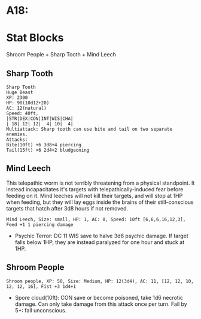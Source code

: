 # A18:
# Stat Blocks
Shroom People + Sharp Tooth + Mind Leech


## Sharp Tooth
```
Sharp Tooth
Huge Beast
XP: 2300
HP: 90(10d12+20)
AC: 12(natural)
Speed: 40ft,
|STR|DEX|CON|INT|WIS|CHA|
| 18| 12| 12|  4| 10|  4|
Multiattack: Sharp tooth can use bite and tail on two separate enemies.
Attacks:
Bite(10ft) +6 3d8+4 piercing
Tail(15ft) +6 2d4+2 bludgeoning
```

## Mind Leech
This telepathic worm is not terribly threatening from a physical standpoint. It instead incapacitates it's targets with telepathically-induced fear before feeding on it. Mind leeches will not kill their targets, and will stop at 1HP when feeding, but they will lay eggs inside the brains of their still-conscious targets that hatch after 3d8 hours if not removed.

`Mind Leech, Size: small, HP: 1, AC: 8, Speed: 10ft [6,6,6,16,12,3], Feed +1 1 piercing damage`
- Psychic Terror: DC 11 WIS save to halve 3d6 psychic damage. If target falls below 1HP, they are instead paralyzed for one hour and stuck at 1HP.

## Shroom People
`Shroom people, XP: 50, Size: Medium, HP: 12(3d4), AC: 11, [12, 12, 10, 12, 12, 16], Fist +3 1d4+1`
- Spore cloud(10ft): CON save or become poisoned, take 1d6 necrotic damage. Can only take damage from this attack once per turn. Fail by 5+: fall unconscious.